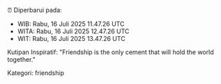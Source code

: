 ⏰ Diperbarui pada:
- WIB: Rabu, 16 Juli 2025 11.47.26 UTC
- WITA: Rabu, 16 Juli 2025 12.47.26 UTC
- WIT: Rabu, 16 Juli 2025 13.47.26 UTC

Kutipan Inspiratif:
"Friendship is the only cement that will hold the world together."


Kategori: friendship


